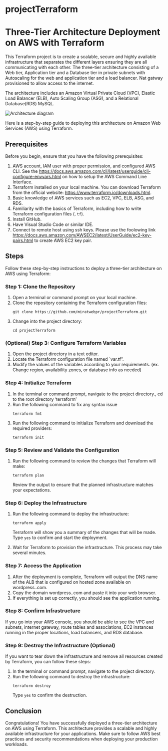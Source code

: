 # projectTerraform

# ​​Three-Tier Architecture Deployment on AWS with Terraform

This Terraform project is to create a scalable, secure and highly available infrastructure that separates the different layers ensuring they are all communicating with each other. The three-tier architecture consisting of a Web tier, Application tier and a Database tier in private subnets with Autoscaling for the web and application tier and a load balancer. Nat gatway provisioned to allow access to the internet.

The architecture includes an Amazon Virtual Private Cloud (VPC), Elastic Load Balancer (ELB), Auto Scaling Group (ASG), and a Relational Database(RDS) MySQL.


<!-- - The Web tier will have a bastion host and NAT gateway provisioned in the public subnets. The bastion host will serve as our access point to the underlying infrastructure. The NAT Gateway will allow our private subnets to communicate with the internet  while maintaining a level of security by hiding the private instances' private IP addresses from the public internet.
- In the Application tier, we will create an internet facing load balancer to direct internet traffic to an autoscaling group with launch template in the private subnets. We used the user data to clone Django project from GitHub into S3 bucket, establish the database connection credentials, and finally deploy Django project. 
- In the Database tier, we will have another layer of private subnets hosting a MySQL database which will  eventually be accessed by Django project. -->
 
![Architecture diagram]()
 
 
Here is a step-by-step guide to deploying this architecture on Amazon Web Services (AWS) using Terraform.

 
## Prerequisites
 
Before you begin, ensure that you have the following prerequisites:
 
1. AWS account, IAM user with proper permission, and configured AWS CLI. See the https://docs.aws.amazon.com/cli/latest/userguide/cli-configure-envvars.html on how to setup the AWS Command Line Interface.
2. Terraform installed on your local machine. You can download Terraform from the official website: https://www.terraform.io/downloads.html.
3. Basic knowledge of AWS services such as EC2, VPC, ELB, ASG, and RDS.
4. Familiarity with the basics of Terraform, including how to write Terraform configuration files (`.tf`).
5. Install GitHub.
6. Have Visual Studio Code or similar IDE. 
7. Connect to remote host using ssh keys. Please use the foolowing link https://docs.aws.amazon.com/AWSEC2/latest/UserGuide/ec2-key-pairs.html to create AWS EC2 key pair.
 
## Steps
 
Follow these step-by-step instructions to deploy a three-tier architecture on AWS using Terraform:
 
### Step 1: Clone the Repository
 
1. Open a terminal or command prompt on your local machine.
2. Clone the repository containing the Terraform configuration files:
   ```
   git clone https://github.com/miratwebpr/projectTerraform.git
   ```
3. Change into the project directory:
   ```
   cd projectTerraform
   ```
<!--  
### Step 2: Configure S3 bucket for state file storage
1. Sign in to your AWS account.
2. Open the Amazon S3 service.
3. Click "Create Bucket" and configure basic settings like name and region.
4. Optionally, enable features like versioning, logging, and encryption.
5. Review settings and click "Create bucket." -->

### (Optional) Step 3: Configure Terraform Variables
 
1. Open the project directory in a text editor.
2. Locate the Terraform configuration file named `var.tf”. 
3. Modify the values of the variables according to your requirements.
   (ex. Change region, availability zones, or database info as needed)

 
### Step 4: Initialize Terraform
 
1. In the terminal or command prompt, navigate to the project directory., cd to the root directory ‘terraform’
2. Run the following command to fix any syntax issue
    ```
    terraform fmt
    ```
3. Run the following command to initialize Terraform and download the required providers:
   ```
   terraform init
   ```
 
### Step 5: Review and Validate the Configuration
 
1. Run the following command to review the changes that Terraform will make:
   ```
   terraform plan
   ```
   Review the output to ensure that the planned infrastructure matches your expectations.
 
### Step 6: Deploy the Infrastructure
 
1. Run the following command to deploy the infrastructure:
   ```
   terraform apply 
   ```
   Terraform will show you a summary of the changes that will be made. Type `yes` to confirm and start the deployment.
 
2. Wait for Terraform to provision the infrastructure. This process may take several minutes.
 
### Step 7: Access the Application
 
1. After the deployment is complete, Terraform will output the DNS name of the ALB that is configured on hosted zone available on wordpress.<yourdomain>.com.
2. Copy the domain wordpress.<yourdomain>.com and paste it into your web browser.
3. If everything is set up correctly, you should see the application running.
 

### Step 8: Confirm Infrastructure
If you go into your AWS console, you should be able to see the VPC and subnets, internet gateway, route tables and associations, EC2 instances running in the proper locations, load balancers, and RDS database.


### Step 9: Destroy the Infrastructure (Optional)
 
If you want to tear down the infrastructure and remove all resources created by Terraform, you can follow these steps:
 
1. In the terminal or command prompt, navigate to the project directory.
2. Run the following command to destroy the infrastructure:
   ```
   terraform destroy
   ```
   Type `yes` to confirm the destruction.

## Conclusion
 
Congratulations! You have successfully deployed a three-tier architecture on AWS using Terraform. This architecture provides a scalable and highly available infrastructure for your applications. Make sure to follow AWS best practices and security recommendations when deploying your production workloads.
